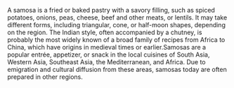 A samosa is a fried or baked pastry with a savory filling, such as spiced potatoes,
 onions,
 peas, 
 cheese, 
 beef and other meats,
 or lentils.
 It may take different forms, including triangular, cone, or half-moon shapes, depending on the region. The Indian style, often accompanied by a chutney, is probably the most widely known of a broad family of recipes from Africa to China, which have origins in medieval times or earlier.Samosas are a popular entrée, appetizer, or snack in the local cuisines of South Asia, Western Asia, Southeast Asia, the Mediterranean, and Africa. Due to emigration and cultural diffusion from these areas, samosas today are often prepared in other regions.